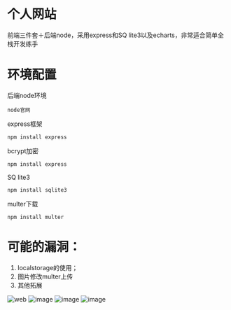 # 个人网站
前端三件套＋后端node，采用express和SQ lite3以及echarts，非常适合简单全栈开发练手
# 环境配置
后端node环境
```
node官网
```
express框架
```
npm install express
```
bcrypt加密
```
npm install express
```
SQ lite3
```
npm install sqlite3
```
multer下载
```
npm install multer
```

# 可能的漏洞：
1. localstorage的使用；
2. 图片修改multer上传
3. 其他拓展

![web](https://github.com/user-attachments/assets/b57719cd-2d40-4864-9d22-e47bd96da5a4)
![image](https://github.com/user-attachments/assets/2156a4a8-ce5c-4389-a407-093c5031bee7)
![image](https://github.com/user-attachments/assets/d6cdce2d-b451-422f-b3e0-a0988c0517da)
![image](https://github.com/user-attachments/assets/ee591229-fd57-4833-a49e-3a4d75c57b4a)
